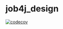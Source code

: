 # job4j_design
[![codecov](https://codecov.io/gh/paketchino/job4j_design/branch/master/graph/badge.svg)](https://codecov.io/gh/paketchino/job4j_design)